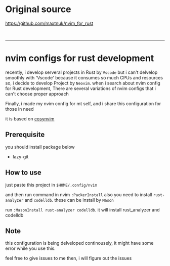 # Original source

https://github.com/maxtnuk/nvim_for_rust

<br>

<hr>

# nvim configs for rust development

recently, i develop serveral projects in Rust by `Vscode` but i can't delvelop smoothly with
'Vscode' because it consumes so much CPUs and resources
so, i decide to develop Project by `Neovim`.
when i search about nvim config for Rust development, There are several variations of nvim
configs that i can't choose proper approach

Finally, i made my nvim config for mt self, and i share this configuration for those in need

it is based on [cosynvim](https://github.com/glepnir/cosynvim)

## Prerequisite
you should install package below
- lazy-git

## How to use
just paste this project in `$HOME/.config/nvim`

and then run command in nvim `:PackerInstall`
also you need to install `rust-analyzer` and `codelldb`. these can be install by `Mason`

run `:MasonInstall rust-analyzer codelldb`. it will install rust_analyzer and codelldb

## Note
this configuration is being delveloped continousely, it might have some error while you use this.

feel free to give issues to me then, i will figure out the issues

